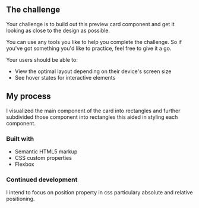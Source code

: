 ## The challenge

Your challenge is to build out this preview card component and get it looking as close to the design as possible.

You can use any tools you like to help you complete the challenge. So if you've got something you'd like to practice, feel free to give it a go.

Your users should be able to:

- View the optimal layout depending on their device's screen size
- See hover states for interactive elements


## My process
I visualized the main component of the card into rectangles and further subdivided those component into rectangles this aided in styling each component.

### Built with

- Semantic HTML5 markup
- CSS custom properties
- Flexbox

### Continued development

I intend to focus on position property in css particulary absolute and relative positioning.
